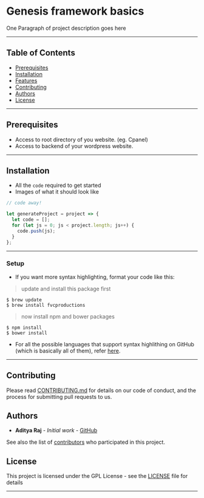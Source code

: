 # Genesis framework basics

One Paragraph of project description goes here

---

## Table of Contents

- [Prerequisites](#Prerequisites)
- [Installation](#installation)
- [Features](#features)
- [Contributing](#contributing)
- [Authors](#authors)
- [License](#license)

---

## Prerequisites

- Access to root directory of you website. (eg. Cpanel)
- Access to backend  of your wordpress website.

---

## Installation

- All the `code` required to get started
- Images of what it should look like

```javascript
// code away!

let generateProject = project => {
  let code = [];
  for (let js = 0; js < project.length; js++) {
    code.push(js);
  }
};
```

---

### Setup

- If you want more syntax highlighting, format your code like this:

> update and install this package first

```shell
$ brew update
$ brew install fvcproductions
```

> now install npm and bower packages

```shell
$ npm install
$ bower install
```

- For all the possible languages that support syntax highlithing on GitHub (which is basically all of them), refer <a href="https://github.com/github/linguist/blob/master/lib/linguist/languages.yml" target="_blank">here</a>.

---

## Contributing

Please read [CONTRIBUTING.md](txt/Contributing.md) for details on our code of conduct, and the process for submitting pull requests to us.

## Authors

* **Aditya Raj** - *Initial work* - [GitHub](https://github.com/justadityaraj)

See also the list of [contributors](https://github.com/wprumors/genesis-framework-basics/graphs/contributors) who participated in this project.

## License

This project is licensed under the GPL License - see the [LICENSE](LICENSE) file for details

---
